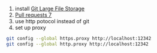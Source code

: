 1. install [Git Large File Storage](https://git-lfs.github.com/)
2. [Pull requests 7](https://github.com/git-lfs/git-lfs/pulls)
3. use http potocol instead of git
4. set up proxy 
```bash
git config --global https.proxy http://localhost:12342
git config --global http.proxy http://localhost:12342
```

